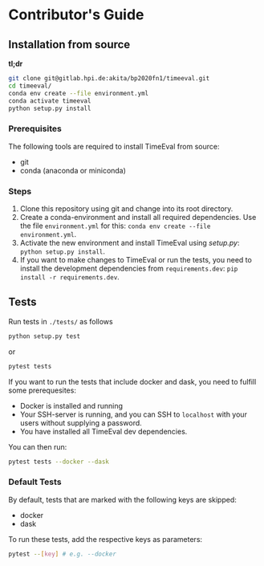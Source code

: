 # Contributor's Guide

## Installation from source

**tl;dr**

```bash
git clone git@gitlab.hpi.de:akita/bp2020fn1/timeeval.git
cd timeeval/
conda env create --file environment.yml
conda activate timeeval
python setup.py install
```

### Prerequisites

The following tools are required to install TimeEval from source:

- git
- conda (anaconda or miniconda)

### Steps

1. Clone this repository using git and change into its root directory.
2. Create a conda-environment and install all required dependencies.
   Use the file `environment.yml` for this:
   `conda env create --file environment.yml`.
3. Activate the new environment and install TimeEval using _setup.py_:
   `python setup.py install`.
4. If you want to make changes to TimeEval or run the tests, you need to install the development dependencies from `requirements.dev`:
   `pip install -r requirements.dev`.

## Tests

Run tests in `./tests/` as follows

```bash
python setup.py test
```

or

```bash
pytest tests
```

If you want to run the tests that include docker and dask, you need to fulfill some prerequesites:

- Docker is installed and running
- Your SSH-server is running, and you can SSH to `localhost` with your users without supplying a password.
- You have installed all TimeEval dev dependencies.

You can then run:

```bash
pytest tests --docker --dask
```

### Default Tests

By default, tests that are marked with the following keys are skipped:

- docker
- dask

To run these tests, add the respective keys as parameters: 
```bash
pytest --[key] # e.g. --docker
```
